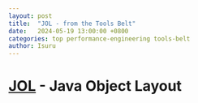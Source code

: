 ```yaml
---
layout: post
title:  "JOL - from the Tools Belt"
date:   2024-05-19 13:00:00 +0800
categories: top performance-engineering tools-belt
author: Isuru
---
```


# [JOL](https://openjdk.org/projects/code-tools/jol/) - Java Object Layout 

